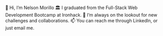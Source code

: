 👋 Hi, I’m Nelson Morillo
🏛️ I graduated from the Full-Stack Web Development Bootcamp at Ironhack.
👀 I’m always on the lookout for new challenges and collaborations.
📫 You can reach me through Linkedln, or just email me.

